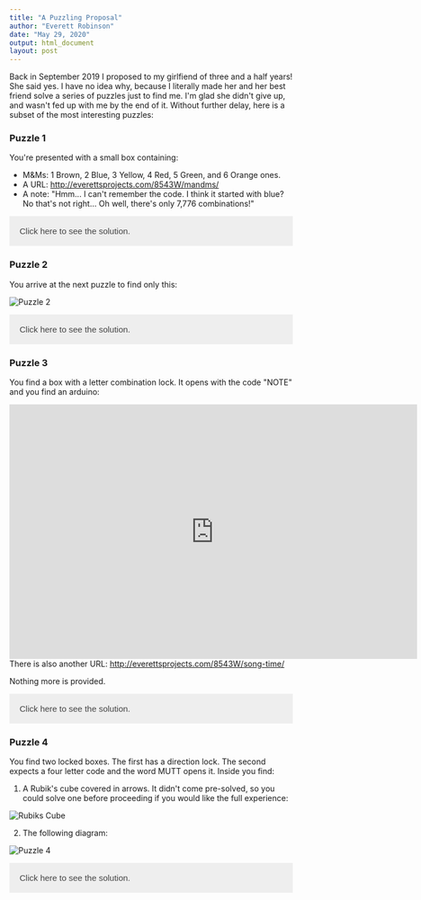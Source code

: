 ```yaml
---
title: "A Puzzling Proposal"
author: "Everett Robinson"
date: "May 29, 2020"
output: html_document
layout: post
---
```


<style>
 /* Style the button that is used to open and close the collapsible content */
.collapsible {
  background-color: #eee;
  color: #444;
  cursor: pointer;
  padding: 18px;
  width: 100%;
  border: none;
  text-align: left;
  outline: none;
  font-size: 15px;
}

/* Add a background color to the button if it is clicked on (add the .active class with JS), and when you move the mouse over it (hover) */
.active, .collapsible:hover {
  background-color: #ccc;
}

/* Style the collapsible content. Note: hidden by default */
.content {
  display: none;
} 
</style>

Back in September 2019 I proposed to my girlfiend of three and a half years! She said yes. I have no idea why, because I literally made her and her best friend solve a series of puzzles just to find me. I'm glad she didn't give up, and wasn't fed up with me by the end of it. Without further delay, here is a subset of the most interesting puzzles:

### Puzzle 1

You're presented with a small box containing:

* M&Ms: 1 Brown, 2 Blue, 3 Yellow, 4 Red, 5 Green, and 6 Orange ones.
* A URL: <a href='http://everettsprojects.com/8543W/mandms/'>http://everettsprojects.com/8543W/mandms/</a>
* A note: "Hmm... I can't remember the code. I think it started with blue? No that's not right... Oh well, there's only 7,776 combinations!"


<button class="collapsible" id="puzzle1">Click here to see the solution.</button>

<div class="content" id="puzzle1solution">
  <p>
    The puzzle is a simple clone of the game Mastermind. The colors are a bit of a red herring, with the varying numbers meant to make you think about using digits. The cheeky note is only there to encourage experimentation. The solution to the mastermind puzzle is 24261. Blue Red Blue Orange Brown. But you figured that out on your own, right?`
  </p>
  <p>
    In the next stage the three words are a what3words address. The lion's den is the home of my sister, a co-conspirator, and the lion is her cat Leo. The next puzzle is waiting.
  </p>
</div>


### Puzzle 2

You arrive at the next puzzle to find only this:

![Puzzle 2](/img/2020-05-29-puzzling-proposal/puzzle2.png)

<button class="collapsible" id="puzzle2">Click here to see the solution.</button>

<div class="content" id="puzzle2solution">
  <p>
    It's a KenKen puzzle which is then used as a one time pad to decode the text: "Home Office Arduino Code NOTE":
  </p>
  <img src='/img/2020-05-29-puzzling-proposal/puzzle2solution.png'/>
  <p>
    You know where to go.
  </p>
</div>

### Puzzle 3

You find a box with a letter combination lock. It opens with the code "NOTE" and you find an arduino:

<iframe width="725" height="453" src="https://www.tinkercad.com/embed/jJDQAT2PAjE" frameborder="0" marginwidth="0" marginheight="0" scrolling="no"></iframe>

<br>
There is also another URL: <a href='http://everettsprojects.com/8543W/song-time/'>http://everettsprojects.com/8543W/song-time/</a>

Nothing more is provided.

<button class="collapsible" id="puzzle3">Click here to see the solution.</button>

<div class="content" id="puzzle3solution">
  <p>
    You might recognize the melody as the Song of Time from the Legend of Zelda: Ocarina of Time. If you play the corresponding notes <strong>"A,D,F,A,D,F,A,C,B,G,F,G,A,D,C,E,D"</strong> without errors and press submit you are told the location of the next clue lies with my family dog Bozley and receive another code word: MUTT.
  </p>
</div>

### Puzzle 4

You find two locked boxes. The first has a direction lock. The second expects a four letter code and the word MUTT opens it. Inside you find:

1. A Rubik's cube covered in arrows. It didn't come pre-solved, so you could solve one before proceeding if you would like the full experience:

![Rubiks Cube](/img/2020-05-29-puzzling-proposal/puzzle4rubiks.png)

2. The following diagram:

![Puzzle 4](/img/2020-05-29-puzzling-proposal/puzzle4.png)

<button class="collapsible" id="puzzle4">Click here to see the solution.</button>

<div class="content" id="puzzle4solution">
  <p>
    The codes on the diagram are different ways of expressing colors:
      <ul>
        <li>あか: Japanese for Red</li>
        <li>9000K: The color temperature of Blue</li>
        <li>580nm: The wavelength of Yellow</li>
        <li>#FFA500: Hexadecimal RGB for Orange</li>
        <li>2 + 3: Blue + Yellow = Green</li>
        <li>blanc: French for White</li>
      </ul>  
    Matching the colors to the faces of the Rubik's cube and then choosing the arrows located in the same square in order of the circle numbers gives the code: Up Up Down Down Left Right.
  </p>
  <img src='/img/2020-05-29-puzzling-proposal/puzzle4solution.png'/>
  <p>
    This code opens the direction lock and inside you find a <a href='https://www.youtube.com/watch?v=VIVIegSt81k'>hexahexaflexagon</a>. On the the many faces of the hexahexaflexagon is the location of the proposal site where I have been patiently waiting.
  </p>
</div>


<script>
var coll = document.getElementsByClassName("collapsible");
var i;
for (i = 0; i < coll.length; i++) {
  coll[i].addEventListener("click", function() {
    this.classList.toggle("active");
    var content = document.getElementById(this.id+"solution");
    if (content.style.display === "inline") {
      content.style.display = "none";
    } else {
      content.style.display = "inline";
    }
  });
}
</script>